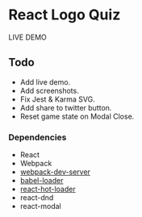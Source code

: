 # React Logo Quiz

LIVE DEMO

## Todo

- Add live demo.
- Add screenshots.
- Fix Jest & Karma SVG.
- Add share to twitter button.
- Reset game state on Modal Close.

### Dependencies

* React
* Webpack
* [webpack-dev-server](https://github.com/webpack/webpack-dev-server)
* [babel-loader](https://github.com/babel/babel-loader)
* [react-hot-loader](https://github.com/gaearon/react-hot-loader)
* react-dnd
* react-modal

